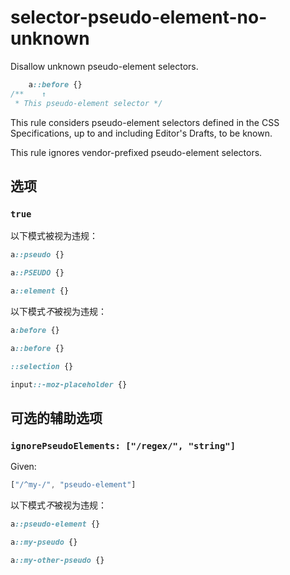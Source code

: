 # selector-pseudo-element-no-unknown

Disallow unknown pseudo-element selectors.

```css
    a::before {}
/**    ↑
 * This pseudo-element selector */
```

This rule considers pseudo-element selectors defined in the CSS Specifications, up to and including Editor's Drafts, to be known.

This rule ignores vendor-prefixed pseudo-element selectors.

## 选项

### `true`

以下模式被视为违规：

```css
a::pseudo {}
```

```css
a::PSEUDO {}
```

```css
a::element {}
```

以下模式*不*被视为违规：

```css
a:before {}
```

```css
a::before {}
```

```css
::selection {}
```

```css
input::-moz-placeholder {}
```

## 可选的辅助选项

### `ignorePseudoElements: ["/regex/", "string"]`

Given:

```js
["/^my-/", "pseudo-element"]
```

以下模式*不*被视为违规：

```css
a::pseudo-element {}
```

```css
a::my-pseudo {}
```

```css
a::my-other-pseudo {}
```

